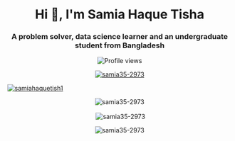 <h1 align="center">Hi 👋, I'm Samia Haque Tisha</h1>
<h3 align="center">A problem solver, data science learner and an undergraduate student from Bangladesh</h3>

<p align="center">
  <img src="https://komarev.com/ghpvc/?username=Samia35-2973" alt="Profile views">
</p>

<p align="center"> <a href="https://github.com/ryo-ma/github-profile-trophy"><img src="https://github-profile-trophy.vercel.app/?username=samia35-2973&theme=gruvbox" alt="samia35-2973" /></a> </p>

<p align="left"> <a href="https://twitter.com/samiahaquetish1" target="blank"><img src="https://img.shields.io/twitter/follow/samiahaquetish1?logo=twitter&style=for-the-badge" alt="samiahaquetish1" /></a> </p>


<p align="center"><img align="center" src="https://github-readme-stats.vercel.app/api/top-langs?username=samia35-2973&show_icons=true&locale=en&layout=compact" alt="samia35-2973" /></p>

<p align="center">&nbsp;<img align="center" src="https://github-readme-stats.vercel.app/api?username=samia35-2973&show_icons=true&locale=en" alt="samia35-2973" /></p>

<p align="center"><img align="center" src="https://github-readme-streak-stats.herokuapp.com/?user=samia35-2973&" alt="samia35-2973" /></p>
